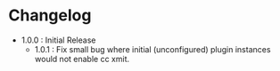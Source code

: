 Changelog
=========

* 1.0.0 : Initial Release
  * 1.0.1 : Fix small bug where initial (unconfigured) plugin instances would not enable cc xmit.
